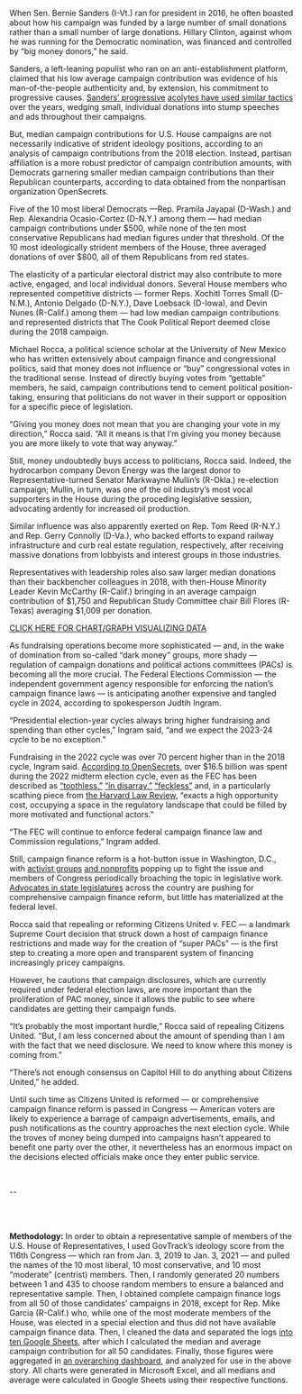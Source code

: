 When Sen. Bernie Sanders (I-Vt.) ran for president in 2016, he often boasted about how his campaign was funded by a large number of small donations rather than a small number of large donations. Hillary Clinton, against whom he was running for the Democratic nomination, was financed and controlled by “big money donors,” he said.

Sanders, a left-leaning populist who ran on an anti-establishment platform, claimed that his low average campaign contribution was evidence of his man-of-the-people authenticity and, by extension, his commitment to progressive causes. [Sanders’ progressive](https://twitter.com/AOC/status/998962319551090688?s=20) [acolytes have used similar tactics](https://www.npr.org/2020/10/22/925892007/fundraging-fuels-democratic-money-advantage-over-gop-in-most-races) over the years, wedging small, individual donations into stump speeches and ads throughout their campaigns. 

But, median campaign contributions for U.S. House campaigns are not necessarily indicative of strident ideology positions, according to an analysis of campaign contributions from the 2018 election. Instead, partisan affiliation is a more robust predictor of campaign contribution amounts, with Democrats garnering smaller median campaign contributions than their Republican counterparts, according to data obtained from the nonpartisan organization OpenSecrets. 

Five of the 10 most liberal Democrats —Rep. Pramila Jayapal (D-Wash.) and Rep. Alexandria Ocasio-Cortez (D-N.Y.) among them — had median campaign contributions under $500, while none of the ten most conservative Republicans had median figures under that threshold. Of the 10 most ideologically strident members of the House, three averaged donations of over $800, all of them Republicans from red states. 

The elasticity of a particular electoral district may also contribute to more active, engaged, and local individual donors. Several House members who represented competitive districts — former Reps. Xochitl Torres Small (D-N.M.), Antonio Delgado (D-N.Y.), Dave Loebsack (D-Iowa), and Devin Nunes (R-Calif.) among them — had low median campaign contributions and represented districts that The Cook Political Report deemed close during the 2018 campaign.   

Michael Rocca, a political science scholar at the University of New Mexico who has written extensively about campaign finance and congressional politics, said that money does not influence or “buy” congressional votes in the traditional sense. Instead of directly buying votes from “gettable” members, he said, campaign contributions tend to cement political position-taking, ensuring that politicians do not waver in their support or opposition for a specific piece of legislation.

“Giving you money does not mean that you are changing your vote in my direction,” Rocca said. “All it means is that I’m giving you money because you are more likely to vote that way anyway.”

Still, money undoubtedly buys access to politicians, Rocca said. Indeed, the hydrocarbon company Devon Energy was the largest donor to Representative-turned Senator Markwayne Mullin’s (R-Okla.) re-election campaign; Mullin, in turn, was one of the oil industry’s most vocal supporters in the House during the proceding legislative session, advocating ardently for increased oil production. 

Similar influence was also apparently exerted on Rep. Tom Reed (R-N.Y.) and Rep. Gerry Connolly (D-Va.), who backed efforts to expand railway infrastructure and curb real estate regulation, respectively, after receiving massive donations from lobbyists and interest groups in those industries. 

Representatives with leadership roles also saw larger median donations than their backbencher colleagues in 2018, with then-House Minority Leader Kevin McCarthy (R-Calif.) bringing in an average campaign contribution of $1,750 and Republican Study Committee chair Bill Flores (R-Texas) averaging $1,009 per donation.  

[CLICK HERE FOR CHART/GRAPH VISUALIZING DATA](https://drive.google.com/file/d/14hJjq8tkVlgLyVOPVRqWhFMl-CEAqggO/view?usp=sharing)

As fundraising operations become more sophisticated — and, in the wake of domination from so-called “dark money” groups, more shady — regulation of campaign donations and political actions committees (PACs) is becoming all the more crucial. The Federal Elections Commission — the independent government agency responsible for enforcing the nation’s campaign finance laws — is anticipating another expensive and tangled cycle in 2024, according to spokesperson Judtih Ingram. 

“Presidential election-year cycles always bring higher fundraising and spending than other cycles,” Ingram said, “and we expect the 2023-24 cycle to be no exception.”

Fundraising in the 2022 cycle was over 70 percent higher than in the 2018 cycle, Ingram said. [According to OpenSecrets](https://www.opensecrets.org/news/2022/11/total-cost-of-2022-state-and-federal-elections-projected-to-exceed-16-7-billion/), over $16.5 billion was spent during the 2022 midterm election cycle, even as the FEC has been described as [“toothless,”](https://abcnews.go.com/Politics/fec-left-toothless-empty-seats-heading-2020/story?id=65215840) [“in disarray,”](https://www.washingtonpost.com/politics/2019/10/18/stymied-by-polarized-agency-fec-chair-ellen-weintraub-finds-her-voice-trump-critic/) [“feckless”](https://www.nytimes.com/2016/09/24/opinion/the-feckless-fec-rebuked.html) and, in a particularly scathing piece from [the Harvard Law Review,](https://harvardlawreview.org/2018/03/eliminating-the-fec-the-best-hope-for-campaign-finance-regulation/) “exacts a high opportunity cost, occupying a space in the regulatory landscape that could be filled by more motivated and functional actors.”

“The FEC will continue to enforce federal campaign finance law and Commission regulations,” Ingram added. 

Still, campaign finance reform is a hot-button issue in Washington, D.C., with [activist groups](https://endcitizensunited.org/) [and nonprofits](https://campaignlegal.org/issues/campaign-finance) popping up to fight the issue and members of Congress periodically broaching the topic in legislative work. [Advocates in state legislatures](https://www.opensecrets.org/news/2023/01/campaign-finance-advocates-pressure-virginia-general-assembly/) across the country are pushing for comprehensive campaign finance reform, but little has materialized at the federal level. 

Rocca said that repealing or reforming Citizens United v. FEC — a landmark Supreme Court decision that struck down a host of campaign finance restrictions and made way for the creation of “super PACs” — is the first step to creating a more open and transparent system of financing increasingly pricey campaigns. 

However, he cautions that campaign disclosures, which are currently required under federal election laws, are more important than the proliferation of PAC money, since it allows the public to see where candidates are getting their campaign funds. 

“It’s probably the most important hurdle,” Rocca said of repealing Citizens United. “But, I am less concerned about the amount of spending than I am with the fact that we need disclosure. We need to know where this money is coming from.” 

“There’s not enough consensus on Capitol Hill to do anything about Citizens United,” he added.

Until such time as Citizens United is reformed — or comprehensive campaign finance reform is passed in Congress — American voters are likely to experience a barrage of campaign advertisements, emails, and push notifications as the country approaches the next election cycle. While the troves of money being dumped into campaigns hasn’t appeared to benefit one party over the other, it nevertheless has an enormous impact on the decisions elected officials make once they enter public service. 

<br> 

--

<br>
<br>

**Methodology:** In order to obtain a representative sample of members of the U.S. House of Representatives, I used GovTrack’s ideology score from the 116th Congress — which ran from Jan. 3, 2019 to Jan. 3, 2021 — and pulled the names of the 10 most liberal, 10 most conservative, and 10 most “moderate” (centrist) members. Then, I randomly generated 20 numbers between 1 and 435 to choose random members to ensure a balanced and representative sample. Then, I obtained complete campaign finance logs from all 50 of those candidates’ campaigns in 2018, except for Rep. Mike Garcia (R-Calif.) who, while one of the most moderate members of the House, was elected in a special election and thus did not have available campaign finance data. Then, I cleaned the data and separated the logs [into ten Google Sheets](https://drive.google.com/drive/u/1/folders/17cq3fEbnIdhDww_D6BtCxZcBMIHP02eO), after which I calculated the median and average campaign contribution for all 50 candidates. Finally, those figures were aggregated in [an overarching dashboard](https://docs.google.com/spreadsheets/d/1irgbj-6gA_bScCyxalKfcalIISttxk0nV-lqk4bxVHU/edit#gid=0), and analyzed for use in the above story. All charts were generated in Microsoft Excel, and all medians and average were calculated in Google Sheets using their respective functions. 
